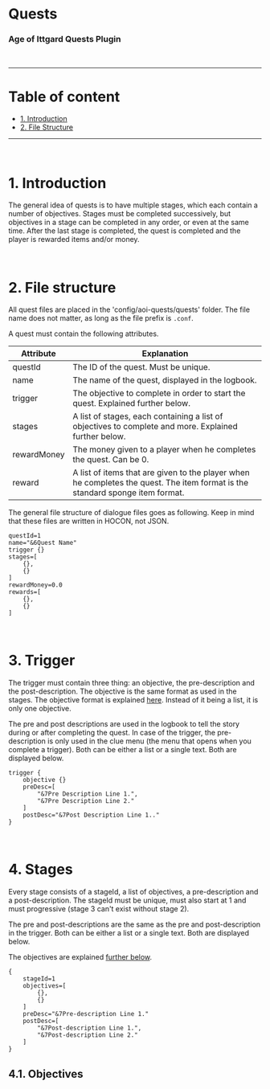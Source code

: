 # Quests

### **Age of Ittgard Quests Plugin**
<br>

---

# Table of content

- [1. Introduction](#1-Introduction)
- [2. File Structure](#2-File-Structure)

---

<br>

# 1. Introduction  

The general idea of quests is to have multiple stages, which each contain a number of objectives. Stages must be completed successively, but objectives in a stage can be completed in any order, or even at the same time. After the last stage is completed, the quest is completed and the player is rewarded items and/or money.

<br>

# 2. File structure

All quest files are placed in the 'config/aoi-quests/quests' folder. The file name does not matter, as long as the file prefix is `.conf`.

A quest must contain the following attributes.

| Attribute   | Explanation |
|-------------|-------------|
| questId     | The ID of the quest. Must be unique. |
| name        | The name of the quest, displayed in the logbook. |
| trigger     | The objective to complete in order to start the quest. Explained further below. |
| stages      | A list of stages, each containing a list of objectives to complete and more. Explained further below. |
| rewardMoney | The money given to a player when he completes the quest. Can be 0. |
| reward      | A list of items that are given to the player when he completes the quest. The item format is the standard sponge item format. |

The general file structure of dialogue files goes as following. Keep in mind that these files are written in HOCON, not JSON.

```
questId=1
name="&6Quest Name"
trigger {}
stages=[
    {},
    {}
]
rewardMoney=0.0
rewards=[
    {},
    {}
]
```

<br>

# 3. Trigger

The trigger must contain three thing: an objective, the pre-description and the post-description. The objective is the same format as used in the stages. The objective format is explained [here](#41-Objectives). Instead of it being a list, it is only one objective.

The pre and post descriptions are used in the logbook to tell the story during or after completing the quest. In case of the trigger, the pre-description is only used in the clue menu (the menu that opens when you complete a trigger). Both can be either a list or a single text. Both are displayed below.

```
trigger {
    objective {}
    preDesc=[
        "&7Pre Description Line 1.",
        "&7Pre Description Line 2."
    ]
    postDesc="&7Post Description Line 1.."
}
```

<br>

# 4. Stages

Every stage consists of a stageId, a list of objectives, a pre-description and a post-description. The stageId must be unique, must also start at 1 and must progressive (stage 3 can't exist without stage 2). 

The pre and post-descriptions are the same as the pre and post-description in the trigger. Both can be either a list or a single text. Both are displayed below. 

The objectives are explained [further below](#41-Objectives).

```
{
    stageId=1
    objectives=[
        {},
        {}
    ]
    preDesc="&7Pre-description Line 1."
    postDesc=[
        "&7Post-description Line 1.",
        "&7Post-description Line 2."
    ]
}
```

## 4.1. Objectives

